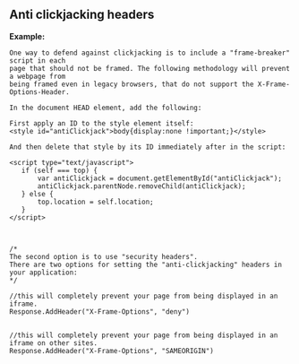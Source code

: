 
Anti clickjacking headers
-------

**Example:**


    One way to defend against clickjacking is to include a "frame-breaker" script in each 
	page that should not be framed. The following methodology will prevent a webpage from 
	being framed even in legacy browsers, that do not support the X-Frame-Options-Header.

	In the document HEAD element, add the following:
	
	First apply an ID to the style element itself:
	<style id="antiClickjack">body{display:none !important;}</style>

    And then delete that style by its ID immediately after in the script:

    <script type="text/javascript">
	   if (self === top) {
		   var antiClickjack = document.getElementById("antiClickjack");
		   antiClickjack.parentNode.removeChild(antiClickjack);
	   } else {
		   top.location = self.location;
	   }
    </script>


	
	/*
	The second option is to use "security headers".
	There are two options for setting the "anti-clickjacking" headers in your application:
	*/

	//this will completely prevent your page from being displayed in an iframe.
	Response.AddHeader("X-Frame-Options", "deny")


	//this will completely prevent your page from being displayed in an iframe on other sites.
	Response.AddHeader("X-Frame-Options", "SAMEORIGIN")
	




	
